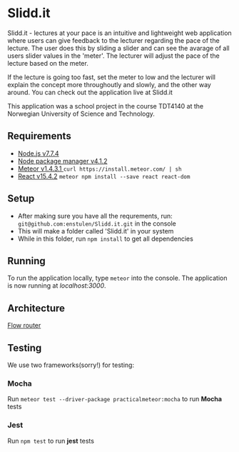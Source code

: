 # Slidd.it

Slidd.it - lectures at your pace is an intuitive and lightweight web application where users can
give feedback to the lecturer regarding the pace of the lecture. The user does this by sliding a slider
and can see the avarage of all users slider values in the 'meter'. The lecturer will adjust the pace
of the lecture based on the meter.

If the lecture is going too fast, set the meter to low and the lecturer will explain the concept more throughoutly and slowly,
and the other way around.
You can check out the application live at Slidd.it

This application was a school project in the course TDT4140 at the Norwegian University of Science and Technology.

## Requirements
- [Node.js v7.7.4](https://nodejs.org/en/)
- [Node package manager v4.1.2](https://www.npmjs.com/get-npm?utm_source=house&utm_medium=homepage&utm_campaign=free%20orgs&utm_term=Install%20npm)
- [Meteor v1.4.3.1 ](https://www.meteor.com/install) `curl https://install.meteor.com/ | sh`
- [React v15.4.2](https://facebook.github.io/react/) `meteor npm install --save react react-dom`

## Setup
- After making sure you have all the requrements, run: `git@github.com:enstulen/Slidd.it.git` in the console
- This will make a folder called 'Slidd.it' in your system
- While in this folder, run `npm install` to get all dependencies

## Running
To run the application locally, type `meteor` into the console. The application is now running at *localhost:3000*.

## Architecture
[Flow router](https://github.com/kadirahq/flow-router)

## Testing
We use two frameworks(sorry!) for testing:

### Mocha
Run `meteor test --driver-package practicalmeteor:mocha` to run **Mocha** tests

### Jest
Run `npm test` to run **jest** tests
